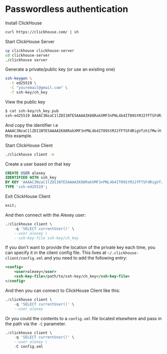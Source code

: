 # Passwordless authentication

Install ClickHouse

```bash
curl https://clickhouse.com/ | sh
```

Start ClickHouse Server

```bash
cp clickhouse clickhouse-server
cd clickhouse-server
./clickhouse server
```

Generate a private/public key (or use an existing one)

```bash
ssh-keygen \
  -t ed25519 \
  -C "youremail@gmail.com" \
  -f ssh-key/ch_key
```

View the public key

```bash
$ cat ssh-key/ch_key.pub
ssh-ed25519 AAAAC3NzaC1lZDI1NTE5AAAAIK88RakXMF3nPNL4b4IT09StMJ2fFTSFdRigVfzh1fMw youremail@gmail.com
```

And copy the identifier i.e `AAAAC3NzaC1lZDI1NTE5AAAAIK88RakXMF3nPNL4b4IT09StMJ2fFTSFdRigVfzh1fMw` in this example.

Start ClickHouse Client

```bash
./clickhouse client -m
```

Create a user based on that key

```sql
CREATE USER alexey 
IDENTIFIED WITH ssh_key 
BY KEY 'AAAAC3NzaC1lZDI1NTE5AAAAIK88RakXMF3nPNL4b4IT09StMJ2fFTSFdRigVfzh1fMw'
TYPE 'ssh-ed25519';
```

Exit ClickHouse Client

```sql
exit;
```

And then connect with the Alexey user:

```sql
./clickhouse client \
    -q 'SELECT currentUser()' \
    --user alexey \
    --ssh-key-file ssh-key/ch_key
```

If you don't want to provide the location of the private key each time, you can specify it in the client config file. 
This lives at `~/.clickhouse-client/config.xml` and you need to add the following entry:

```xml
<config>
    <user>alexey</user>
    <ssh-key-file>/path/to/ssh-key/ch_key</ssh-key-file>
</config>
```

And then you can connect to ClickHouse Client like this:

```sql
./clickhouse client \
    -q 'SELECT currentUser()' \
    --user alexey
```

Or you could the contents to a `config.xml` file located elsewhere and pass in the path via the `-C` parameter.

```sql
./clickhouse client \
    -q 'SELECT currentUser()' \
    --user alexey \
    -C config.xml
```